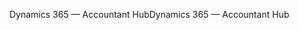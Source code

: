 <span data-ttu-id="a1a17-101">Dynamics 365 — Accountant Hub</span><span class="sxs-lookup"><span data-stu-id="a1a17-101">Dynamics 365 — Accountant Hub</span></span>
